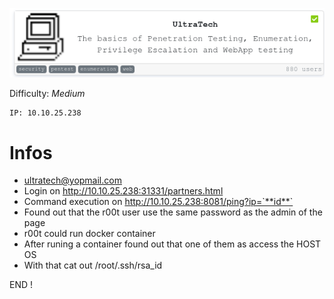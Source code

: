 
![header](header.png "Header")

Difficulty: *Medium*

```
IP: 10.10.25.238
```

# Infos

* ultratech@yopmail.com
* Login on http://10.10.25.238:31331/partners.html
* Command execution on http://10.10.25.238:8081/ping?ip=`**id**`
* Found out that the r00t user use the same password as the admin of the page 
* r00t could run docker container
* After runing a container found out that one of them as access the HOST OS
* With that cat out /root/.ssh/rsa_id

END !
